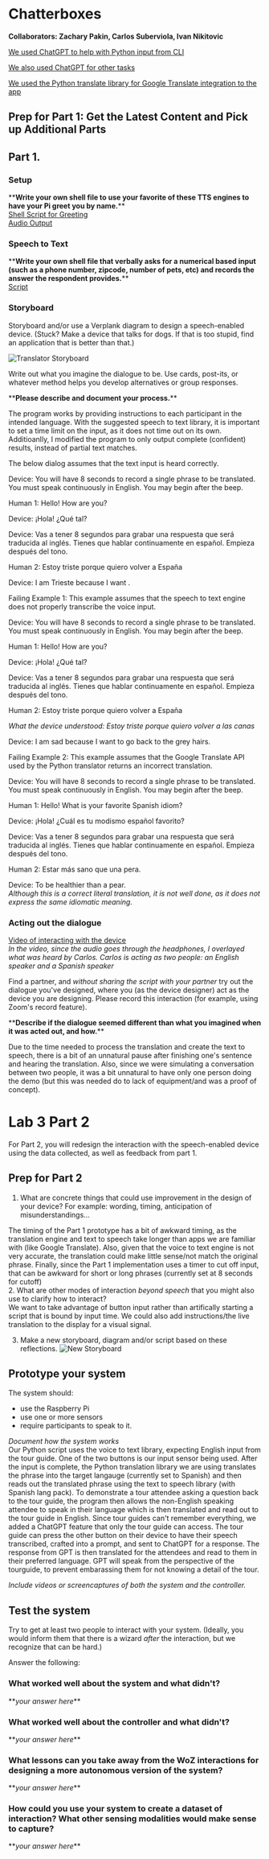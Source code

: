 # Chatterboxes
**Collaborators: Zachary Pakin, Carlos Suberviola, Ivan Nikitovic**

[We used ChatGPT to help with Python input from CLI](https://chat.openai.com/share/81da0c38-cd3d-402d-b521-188989bfccf7)  

[We also used ChatGPT for other tasks](https://chat.openai.com/share/667095da-feeb-4c7f-8fa9-c408e52f9a9b)

[We used the Python translate library for Google Translate integration to the app](https://pypi.org/project/translate/)  
<!-- [![Watch the video](https://user-images.githubusercontent.com/1128669/135009222-111fe522-e6ba-46ad-b6dc-d1633d21129c.png)](https://www.youtube.com/embed/Q8FWzLMobx0?start=19)

In this lab, we want you to design interaction with a speech-enabled device--something that listens and talks to you. This device can do anything *but* control lights (since we already did that in Lab 1).  First, we want you first to storyboard what you imagine the conversational interaction to be like. Then, you will use wizarding techniques to elicit examples of what people might say, ask, or respond.  We then want you to use the examples collected from at least two other people to inform the redesign of the device.

We will focus on **audio** as the main modality for interaction to start; these general techniques can be extended to **video**, **haptics** or other interactive mechanisms in the second part of the Lab. -->

## Prep for Part 1: Get the Latest Content and Pick up Additional Parts 
<!-- 
### Pick up Web Camera If You Don't Have One

Students who have not already received a web camera will receive their [IMISES web cameras](https://www.amazon.com/Microphone-Speaker-Balance-Conference-Streaming/dp/B0B7B7SYSY/ref=sr_1_3?keywords=webcam%2Bwith%2Bmicrophone%2Band%2Bspeaker&qid=1663090960&s=electronics&sprefix=webcam%2Bwith%2Bmicrophone%2Band%2Bsp%2Celectronics%2C123&sr=1-3&th=1) on Thursday at the beginning of lab. If you cannot make it to class on Thursday, please contact the TAs to ensure you get your web camera. 

**Please note:** connect the webcam/speaker/microphone while the pi is *off*. 

### Get the Latest Content

As always, pull updates from the class Interactive-Lab-Hub to both your Pi and your own GitHub repo. There are 2 ways you can do so:

**\[recommended\]**Option 1: On the Pi, `cd` to your `Interactive-Lab-Hub`, pull the updates from upstream (class lab-hub) and push the updates back to your own GitHub repo. You will need the *personal access token* for this.

```
pi@ixe00:~$ cd Interactive-Lab-Hub
pi@ixe00:~/Interactive-Lab-Hub $ git pull upstream Fall2022
pi@ixe00:~/Interactive-Lab-Hub $ git add .
pi@ixe00:~/Interactive-Lab-Hub $ git commit -m "get lab3 updates"
pi@ixe00:~/Interactive-Lab-Hub $ git push
```

Option 2: On your your own GitHub repo, [create pull request](https://github.com/FAR-Lab/Developing-and-Designing-Interactive-Devices/blob/2022Fall/readings/Submitting%20Labs.md) to get updates from the class Interactive-Lab-Hub. After you have latest updates online, go on your Pi, `cd` to your `Interactive-Lab-Hub` and use `git pull` to get updates from your own GitHub repo. -->

## Part 1.
### Setup 
<!-- 
*DO NOT* forget to work on your virtual environment! 

Run the setup script
```chmod u+x setup.sh && sudo ./setup.sh  ```

### Text to Speech 

In this part of lab, we are going to start peeking into the world of audio on your Pi! 

We will be using the microphone and speaker on your webcamera. In the directory is a folder called `speech-scripts` containing several shell scripts. `cd` to the folder and list out all the files by `ls`:

```
pi@ixe00:~/speech-scripts $ ls
Download        festival_demo.sh  GoogleTTS_demo.sh  pico2text_demo.sh
espeak_demo.sh  flite_demo.sh     lookdave.wav
```

You can run these shell files `.sh` by typing `./filename`, for example, typing `./espeak_demo.sh` and see what happens. Take some time to look at each script and see how it works. You can see a script by typing `cat filename`. For instance:

```
pi@ixe00:~/speech-scripts $ cat festival_demo.sh 
#from: https://elinux.org/RPi_Text_to_Speech_(Speech_Synthesis)#Festival_Text_to_Speech
```
You can test the commands by running
```
echo "Just what do you think you're doing, Dave?" | festival --tts
```

Now, you might wonder what exactly is a `.sh` file? 
Typically, a `.sh` file is a shell script which you can execute in a terminal. The example files we offer here are for you to figure out the ways to play with audio on your Pi!

You can also play audio files directly with `aplay filename`. Try typing `aplay lookdave.wav`. -->

\*\***Write your own shell file to use your favorite of these TTS engines to have your Pi greet you by name.**\*\*  
[Shell Script for Greeting](speech-scripts/greeting.sh)  
[Audio Output](speech-scripts/greeting.wav)

<!-- ---
Bonus:
[Piper](https://github.com/rhasspy/piper) is another fast neural based text to speech package for raspberry pi which can be installed easily through python with:
```
pip install piper-tts
```
and used from the command line. Running the command below the first time will download the model, concurrent runs will be faster. 
```
echo 'Welcome to the world of speech synthesis!' | piper \
  --model en_US-lessac-medium \
  --output_file welcome.wav
```
Check the file that was created by running `aplay welcome.wav`. Many more languages are supported and audio can be streamed dirctly to an audio output, rather than into an file by:

```
echo 'This sentence is spoken first. This sentence is synthesized while the first sentence is spoken.' | \
  piper --model en_US-lessac-medium --output-raw | \
  aplay -r 22050 -f S16_LE -t raw -
``` -->
  
### Speech to Text

<!-- Next setup speech to text. We are using a speech recognition engine, [Vosk](https://alphacephei.com/vosk/), which is made by researchers at Carnegie Mellon University. Vosk is amazing because it is an offline speech recognition engine; that is, all the processing for the speech recognition is happening onboard the Raspberry Pi. 
```
pip install vosk
pip install sounddevice
```

Test if vosk works by transcribing text:

```
vosk-transcriber -i recorded_mono.wav -o test.txt
```

You can use vosk with the microphone by running 
```
python test_microphone.py -m en
``` -->

\*\***Write your own shell file that verbally asks for a numerical based input (such as a phone number, zipcode, number of pets, etc) and records the answer the respondent provides.**\*\*  
[Script](speech-scripts/numerical_input.sh)



<!-- ### Serving Pages

In Lab 1, we served a webpage with flask. In this lab, you may find it useful to serve a webpage for the controller on a remote device. Here is a simple example of a webserver.

```
pi@ixe00:~/Interactive-Lab-Hub/Lab 3 $ python server.py
 * Serving Flask app "server" (lazy loading)
 * Environment: production
   WARNING: This is a development server. Do not use it in a production deployment.
   Use a production WSGI server instead.
 * Debug mode: on
 * Running on http://0.0.0.0:5000/ (Press CTRL+C to quit)
 * Restarting with stat
 * Debugger is active!
 * Debugger PIN: 162-573-883
```
From a remote browser on the same network, check to make sure your webserver is working by going to `http://<YourPiIPAddress>:5000`. You should be able to see "Hello World" on the webpage. -->

### Storyboard

Storyboard and/or use a Verplank diagram to design a speech-enabled device. (Stuck? Make a device that talks for dogs. If that is too stupid, find an application that is better than that.) 

![Translator Storyboard](storyboard.jpg)   


Write out what you imagine the dialogue to be. Use cards, post-its, or whatever method helps you develop alternatives or group responses. 

\*\***Please describe and document your process.**\*\*

The program works by providing instructions to each participant in the intended language. With the suggested speech to text library, it is important to set a time limit on the input, as it does not time out on its own. Additioanlly, I modified the program to only output complete (confident) results, instead of partial text matches. 

The below dialog assumes that the text input is heard correctly.  

Device: You will have 8 seconds to record a single phrase to be translated. You must speak continuously in English. You may begin after the beep.

Human 1: Hello! How are you?

Device: ¡Hola! ¿Qué tal?

Device: Vas a tener 8 segundos para grabar una respuesta que será traducida al inglés. Tienes que hablar continuamente en español. Empieza después del tono.

Human 2: Estoy triste porque quiero volver a España

Device: I am Trieste because I want .

Failing Example 1: This example assumes that the speech to text engine does not properly transcribe the voice input. 

Device: You will have 8 seconds to record a single phrase to be translated. You must speak continuously in English. You may begin after the beep.

Human 1: Hello! How are you?

Device: ¡Hola! ¿Qué tal?

Device: Vas a tener 8 segundos para grabar una respuesta que será traducida al inglés. Tienes que hablar continuamente en español. Empieza después del tono.

Human 2: Estoy triste porque quiero volver a España

*What the device understood: Estoy triste porque quiero volver a las canas*

Device: I am sad because I want to go back to the grey hairs.

Failing Example 2: This example assumes that the Google Translate API used by the Python translator returns an incorrect translation.

Device: You will have 8 seconds to record a single phrase to be translated. You must speak continuously in English. You may begin after the beep.

Human 1: Hello! What is your favorite Spanish idiom?

Device: ¡Hola! ¿Cuál es tu modismo español favorito?

Device: Vas a tener 8 segundos para grabar una respuesta que será traducida al inglés. Tienes que hablar continuamente en español. Empieza después del tono.

Human 2: Estar más sano que una pera.

Device: To be healthier than a pear.  
*Although this is a correct literal translation, it is not well done, as it does not express the same idiomatic meaning.*
### Acting out the dialogue

[Video of interacting with the device](https://drive.google.com/file/d/1oXMzCklz0qACpULA0jEq0wlHPUKeR9x2/view?usp=sharing)  
*In the video, since the audio goes through the headphones, I overlayed what was heard by Carlos. Carlos is acting as two people: an English speaker and a Spanish speaker*  

Find a partner, and *without sharing the script with your partner* try out the dialogue you've designed, where you (as the device designer) act as the device you are designing.  Please record this interaction (for example, using Zoom's record feature).

\*\***Describe if the dialogue seemed different than what you imagined when it was acted out, and how.**\*\*

Due to the time needed to process the translation and create the text to speech, there is a bit of an unnatural pause after finishing one's sentence and hearing the translation. Also, since we were simulating a conversation between two people, it was a bit unnatural to have only one person doing the demo (but this was needed do to lack of equipment/and was a proof of concept).  

<!-- ### Wizarding with the Pi (optional)
In the [demo directory](./demo), you will find an example Wizard of Oz project. In that project, you can see how audio and sensor data is streamed from the Pi to a wizard controller that runs in the browser.  You may use this demo code as a template. By running the `app.py` script, you can see how audio and sensor data (Adafruit MPU-6050 6-DoF Accel and Gyro Sensor) is streamed from the Pi to a wizard controller that runs in the browser `http://<YouPiIPAddress>:5000`. You can control what the system says from the controller as well!

\*\***Describe if the dialogue seemed different than what you imagined, or when acted out, when it was wizarded, and how.**\*\* -->

# Lab 3 Part 2

For Part 2, you will redesign the interaction with the speech-enabled device using the data collected, as well as feedback from part 1.

## Prep for Part 2

1. What are concrete things that could use improvement in the design of your device? For example: wording, timing, anticipation of misunderstandings...  

The timing of the Part 1 prototype has a bit of awkward timing, as the translation engine and text to speech take longer than apps we are familiar with (like Google Translate). Also, given that the voice to text engine is not very accurate, the translation could make little sense/not match the original phrase. Finally, since the Part 1 implementation uses a timer to cut off input, that can be awkward for short or long phrases (currently set at 8 seconds for cutoff)    
2. What are other modes of interaction _beyond speech_ that you might also use to clarify how to interact?  
We want to take advantage of button input rather than artifically starting a script that is bound by input time. We could also add instructions/the live translation to the display for a visual signal.  

3. Make a new storyboard, diagram and/or script based on these reflections.
![New Storyboard](storyboard2.jpg)  

## Prototype your system

The system should:
* use the Raspberry Pi 
* use one or more sensors
* require participants to speak to it. 

*Document how the system works*  
Our Python script uses the voice to text library, expecting English input from the tour guide. One of the two buttons is our input sensor being used. After the input is complete, the Python translation library we are using translates the phrase into the target langauge (currently set to Spanish) and then reads out the translated phrase using the text to speech library (with Spanish lang pack). To demonstrate a tour attendee asking a question back to the tour guide, the program then allows the non-English speaking attendee to speak in their language which is then translated and read out to the tour guide in English. Since tour guides can't remember everything, we added a ChatGPT feature that only the tour guide can access. The tour guide can press the other button on their device to have their speech transcribed, crafted into a prompt, and sent to ChatGPT for a response. The response from GPT is then translated for the attendees and read to them in their preferred language. GPT will speak from the perspective of the tourguide, to prevent embarassing them for not knowing a detail of the tour.  

*Include videos or screencaptures of both the system and the controller.*

## Test the system
Try to get at least two people to interact with your system. (Ideally, you would inform them that there is a wizard _after_ the interaction, but we recognize that can be hard.)

Answer the following:

### What worked well about the system and what didn't?
\*\**your answer here*\*\*

### What worked well about the controller and what didn't?

\*\**your answer here*\*\*

### What lessons can you take away from the WoZ interactions for designing a more autonomous version of the system?

\*\**your answer here*\*\*


### How could you use your system to create a dataset of interaction? What other sensing modalities would make sense to capture?

\*\**your answer here*\*\*

